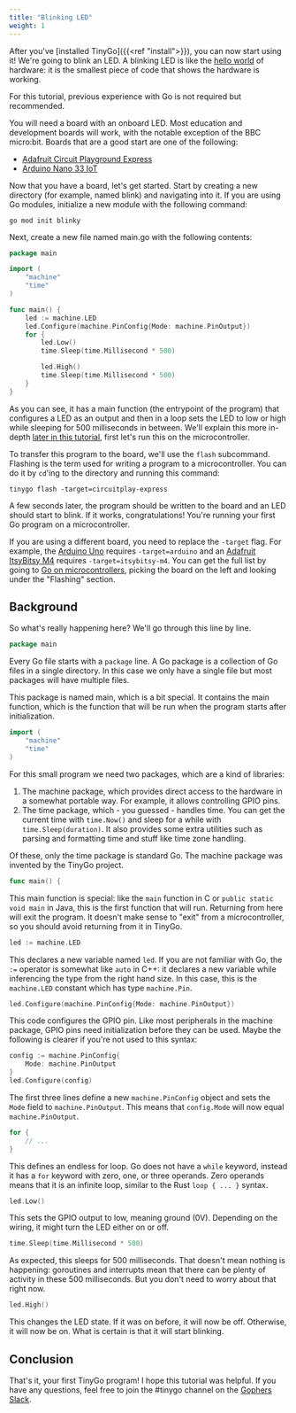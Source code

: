 ```yaml
---
title: "Blinking LED"
weight: 1
---
```


After you've [installed TinyGo]({{<ref "install">}}), you can now start using it! We're going to blink an LED. A blinking LED is like the [hello world](https://en.wikipedia.org/wiki/%22Hello,_World!%22_program) of hardware: it is the smallest piece of code that shows the hardware is working.

For this tutorial, previous experience with Go is not required but recommended.

You will need a board with an onboard LED. Most education and development boards will work, with the notable exception of the BBC micro:bit. Boards that are a good start are one of the following:

  - [Adafruit Circuit Playground Express](../../reference/microcontrollers/circuitplay-express/)
  - [Arduino Nano 33 IoT](../../reference/microcontrollers/rduino-nano33/)

Now that you have a board, let's get started. Start by creating a new directory (for example, named blink) and navigating into it. If you are using Go modules, initialize a new module with the following command:

    go mod init blinky

Next, create a new file named main.go with the following contents:

```go
package main

import (
    "machine"
    "time"
)

func main() {
    led := machine.LED
    led.Configure(machine.PinConfig{Mode: machine.PinOutput})
    for {
        led.Low()
        time.Sleep(time.Millisecond * 500)

        led.High()
        time.Sleep(time.Millisecond * 500)
    }
}
```

As you can see, it has a main function (the entrypoint of the program) that configures a LED as an output and then in a loop sets the LED to low or high while sleeping for 500 milliseconds in between. We'll explain this more in-depth [later in this tutorial](#background), first let's run this on the microcontroller.

To transfer this program to the board, we'll use the `flash` subcommand. Flashing is the term used for writing a program to a microcontroller. You can do it by `cd`'ing to the directory and running this command:

    tinygo flash -target=circuitplay-express

A few seconds later, the program should be written to the board and an LED should start to blink. If it works, congratulations! You're running your first Go program on a microcontroller.

If you are using a different board, you need to replace the `-target` flag. For example, the [Arduino Uno](../../reference/microcontrollers/arduino-uno/) requires `-target=arduino` and an [Adafruit ItsyBitsy M4](../../reference/microcontrollers/itsybitsy-m4/) requires `-target=itsybitsy-m4`. You can get the full list by going to [Go on microcontrollers](../../reference/microcontrollers/), picking the board on the left and looking under the "Flashing" section.

## Background

So what's really happening here? We'll go through this line by line.

```go
package main
```

Every Go file starts with a `package` line. A Go package is a collection of Go files in a single directory. In this case we only have a single file but most packages will have multiple files.

This package is named main, which is a bit special. It contains the main function, which is the function that will be run when the program starts after initialization.

```go
import (
    "machine"
    "time"
)
```

For this small program we need two packages, which are a kind of libraries:

 1. The machine package, which provides direct access to the hardware in a somewhat portable way. For example, it allows controlling GPIO pins.
 2. The time package, which - you guessed - handles time. You can get the current time with `time.Now()` and sleep for a while with `time.Sleep(duration)`. It also provides some extra utilities such as parsing and formatting time and stuff like time zone handling.

Of these, only the time package is standard Go. The machine package was invented by the TinyGo project.

```go
func main() {
```

This main function is special: like the `main` function in C or `public static void main` in Java, this is the first function that will run. Returning from here will exit the program. It doesn't make sense to "exit" from a microcontroller, so you should avoid returning from it in TinyGo.

```go
led := machine.LED
```

This declares a new variable named `led`. If you are not familiar with Go, the `:=` operator is somewhat like `auto` in C++: it declares a new variable while inferencing the type from the right hand size. In this case, this is the `machine.LED` constant which has type `machine.Pin`.


```go
led.Configure(machine.PinConfig{Mode: machine.PinOutput})
```

This code configures the GPIO pin. Like most peripherals in the machine package, GPIO pins need initialization before they can be used. Maybe the following is clearer if you're not used to this syntax:

```go
config := machine.PinConfig{
    Mode: machine.PinOutput
}
led.Configure(config)
```

The first three lines define a new `machine.PinConfig` object and sets the `Mode` field to `machine.PinOutput`. This means that `config.Mode` will now equal `machine.PinOutput`.


```go
for {
    // ...
}
```

This defines an endless for loop. Go does not have a `while` keyword, instead it has a `for` keyword with zero, one, or three operands. Zero operands means that it is an infinite loop, similar to the Rust `loop { ... }` syntax.

```go
led.Low()
```

This sets the GPIO output to low, meaning ground (0V). Depending on the wiring, it might turn the LED either on or off.

```go
time.Sleep(time.Millisecond * 500)
```

As expected, this sleeps for 500 milliseconds. That doesn't mean nothing is happening: goroutines and interrupts mean that there can be plenty of activity in these 500 milliseconds. But you don't need to worry about that right now.

```go
led.High()
```

This changes the LED state. If it was on before, it will now be off. Otherwise, it will now be on. What is certain is that it will start blinking.

## Conclusion

That's it, your first TinyGo program! I hope this tutorial was helpful. If you have any questions, feel free to join the #tinygo channel on the [Gophers Slack](https://invite.slack.golangbridge.org/).
